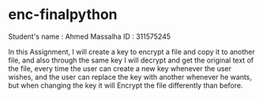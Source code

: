 # enc-finalpython

Student's name : Ahmed Massalha
ID : 311575245

In this Assignment, I will create a key to encrypt a file and copy it to another file, and also through the same key I will decrypt and get the original text of the file, every time the user can create a new key whenever the user wishes, and the user can replace the key with another whenever he wants, but when changing the key it will Encrypt the file differently than before.
